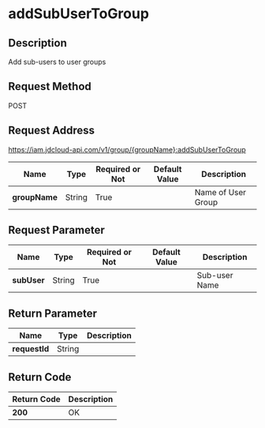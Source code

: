 # addSubUserToGroup


## Description
Add sub-users to user groups

## Request Method
POST

## Request Address
https://iam.jdcloud-api.com/v1/group/{groupName}:addSubUserToGroup

|Name|Type|Required or Not|Default Value|Description|
|---|---|---|---|---|
|**groupName**|String|True| |Name of User Group|

## Request Parameter
|Name|Type|Required or Not|Default Value|Description|
|---|---|---|---|---|
|**subUser**|String|True| |Sub-user Name|


## Return Parameter
|Name|Type|Description|
|---|---|---|
|**requestId**|String| |


## Return Code
|Return Code|Description|
|---|---|
|**200**|OK|
